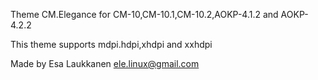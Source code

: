 <!-- Copyright (C) 2012-2013 The CyanogenMod Project

     Licensed under the Apache License, Version 2.0 (the "License");
     you may not use this file except in compliance with the License.
     You may obtain a copy of the License at

          http://www.apache.org/licenses/LICENSE-2.0

     Unless required by applicable law or agreed to in writing, software
     distributed under the License is distributed on an "AS IS" BASIS,
     WITHOUT WARRANTIES OR CONDITIONS OF ANY KIND, either express or implied.
     See the License for the specific language governing permissions and
     limitations under the License.
-->

Theme CM.Elegance for CM-10,CM-10.1,CM-10.2,AOKP-4.1.2 and AOKP-4.2.2

This theme supports mdpi.hdpi,xhdpi and xxhdpi

Made by Esa Laukkanen <ele.linux@gmail.com>



